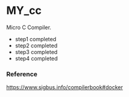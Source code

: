 # MY_cc
Micro C Compiler.

- step1 completed
- step2 completed
- step3 completed
- step4 completed


### Reference
https://www.sigbus.info/compilerbook#docker
